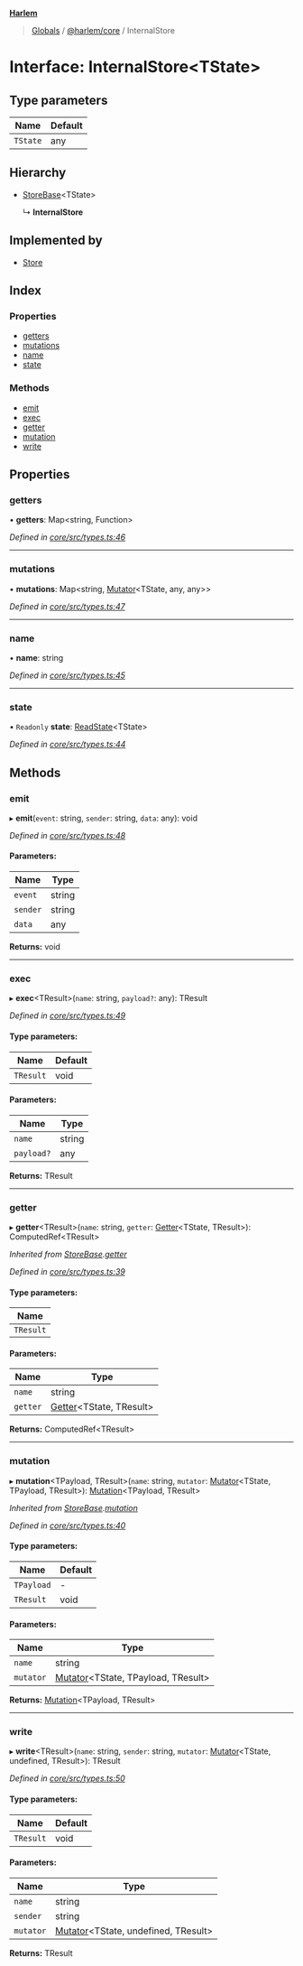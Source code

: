 **[Harlem](../README.md)**

> [Globals](../README.md) / [@harlem/core](../modules/_harlem_core.md) / InternalStore

# Interface: InternalStore\<TState>

## Type parameters

Name | Default |
------ | ------ |
`TState` | any |

## Hierarchy

* [StoreBase](_harlem_core.storebase.md)\<TState>

  ↳ **InternalStore**

## Implemented by

* [Store](../classes/_harlem_core.store.md)

## Index

### Properties

* [getters](_harlem_core.internalstore.md#getters)
* [mutations](_harlem_core.internalstore.md#mutations)
* [name](_harlem_core.internalstore.md#name)
* [state](_harlem_core.internalstore.md#state)

### Methods

* [emit](_harlem_core.internalstore.md#emit)
* [exec](_harlem_core.internalstore.md#exec)
* [getter](_harlem_core.internalstore.md#getter)
* [mutation](_harlem_core.internalstore.md#mutation)
* [write](_harlem_core.internalstore.md#write)

## Properties

### getters

•  **getters**: Map\<string, Function>

*Defined in [core/src/types.ts:46](https://github.com/andrewcourtice/harlem/blob/f05da99/core/src/types.ts#L46)*

___

### mutations

•  **mutations**: Map\<string, [Mutator](../modules/_harlem_core.md#mutator)\<TState, any, any>>

*Defined in [core/src/types.ts:47](https://github.com/andrewcourtice/harlem/blob/f05da99/core/src/types.ts#L47)*

___

### name

•  **name**: string

*Defined in [core/src/types.ts:45](https://github.com/andrewcourtice/harlem/blob/f05da99/core/src/types.ts#L45)*

___

### state

• `Readonly` **state**: [ReadState](../modules/_harlem_core.md#readstate)\<TState>

*Defined in [core/src/types.ts:44](https://github.com/andrewcourtice/harlem/blob/f05da99/core/src/types.ts#L44)*

## Methods

### emit

▸ **emit**(`event`: string, `sender`: string, `data`: any): void

*Defined in [core/src/types.ts:48](https://github.com/andrewcourtice/harlem/blob/f05da99/core/src/types.ts#L48)*

#### Parameters:

Name | Type |
------ | ------ |
`event` | string |
`sender` | string |
`data` | any |

**Returns:** void

___

### exec

▸ **exec**\<TResult>(`name`: string, `payload?`: any): TResult

*Defined in [core/src/types.ts:49](https://github.com/andrewcourtice/harlem/blob/f05da99/core/src/types.ts#L49)*

#### Type parameters:

Name | Default |
------ | ------ |
`TResult` | void |

#### Parameters:

Name | Type |
------ | ------ |
`name` | string |
`payload?` | any |

**Returns:** TResult

___

### getter

▸ **getter**\<TResult>(`name`: string, `getter`: [Getter](../modules/_harlem_core.md#getter)\<TState, TResult>): ComputedRef\<TResult>

*Inherited from [StoreBase](_harlem_core.storebase.md).[getter](_harlem_core.storebase.md#getter)*

*Defined in [core/src/types.ts:39](https://github.com/andrewcourtice/harlem/blob/f05da99/core/src/types.ts#L39)*

#### Type parameters:

Name |
------ |
`TResult` |

#### Parameters:

Name | Type |
------ | ------ |
`name` | string |
`getter` | [Getter](../modules/_harlem_core.md#getter)\<TState, TResult> |

**Returns:** ComputedRef\<TResult>

___

### mutation

▸ **mutation**\<TPayload, TResult>(`name`: string, `mutator`: [Mutator](../modules/_harlem_core.md#mutator)\<TState, TPayload, TResult>): [Mutation](../modules/_harlem_core.md#mutation)\<TPayload, TResult>

*Inherited from [StoreBase](_harlem_core.storebase.md).[mutation](_harlem_core.storebase.md#mutation)*

*Defined in [core/src/types.ts:40](https://github.com/andrewcourtice/harlem/blob/f05da99/core/src/types.ts#L40)*

#### Type parameters:

Name | Default |
------ | ------ |
`TPayload` | - |
`TResult` | void |

#### Parameters:

Name | Type |
------ | ------ |
`name` | string |
`mutator` | [Mutator](../modules/_harlem_core.md#mutator)\<TState, TPayload, TResult> |

**Returns:** [Mutation](../modules/_harlem_core.md#mutation)\<TPayload, TResult>

___

### write

▸ **write**\<TResult>(`name`: string, `sender`: string, `mutator`: [Mutator](../modules/_harlem_core.md#mutator)\<TState, undefined, TResult>): TResult

*Defined in [core/src/types.ts:50](https://github.com/andrewcourtice/harlem/blob/f05da99/core/src/types.ts#L50)*

#### Type parameters:

Name | Default |
------ | ------ |
`TResult` | void |

#### Parameters:

Name | Type |
------ | ------ |
`name` | string |
`sender` | string |
`mutator` | [Mutator](../modules/_harlem_core.md#mutator)\<TState, undefined, TResult> |

**Returns:** TResult
